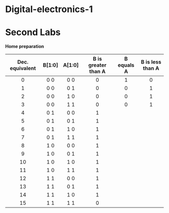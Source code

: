 # Digital-electronics-1
  
# Second Labs 
**Home preparation**

| **Dec. equivalent** | **B[1:0]** | **A[1:0]** | **B is greater than A** | **B equals A** | **B is less than A** |
| :-: | :-: | :-: | :-: | :-: | :-: |
| 0 | 0 0 | 0 0 | 0 | 1 | 0 |
| 1 | 0 0 | 0 1 | 0 | 0 | 1 |
| 2 | 0 0 | 1 0 | 0 | 0 | 1 |
| 3 | 0 0 | 1 1 | 0 | 0 | 1 |
| 4 | 0 1 | 0 0 | 1 |  |  |
| 5 | 0 1 | 0 1 | 1 |  |  |
| 6 | 0 1 | 1 0 | 1 |  |  |
| 7 | 0 1 | 1 1 | 1 |  |  |
| 8 | 1 0 | 0 0 | 1 |  |  |
| 9 | 1 0 | 0 1 | 1 |  |  |
| 10 | 1 0 | 1 0 | 1 |  |  |
| 11 | 1 0 | 1 1 | 1 |  |  |
| 12 | 1 1 | 0 0 | 1 |  |  |
| 13 | 1 1 | 0 1 | 1 |  |  |
| 14 | 1 1 | 1 0 | 1 |  |  |
| 15 | 1 1 | 1 1 | 0 |  |  |

